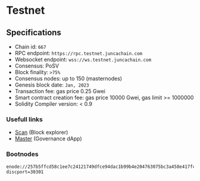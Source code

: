 # Testnet


## Specifications

- Chain id: `667`
- RPC endpoint: `https://rpc.testnet.juncachain.com`
- Websocket endpoint: `wss://ws.testnet.juncachain.com`
- Consensus: PoSV
- Block finality: `>75%`
- Consensus nodes: up to 150 (masternodes)
- Genesis block date: `Jan, 2023`
- Transaction fee: gas price 0.25 Gwei
- Smart contract creation fee: gas price 10000 Gwei, gas limit >= 1000000
- Solidity Compiler version: < 0.9

### Usefull links

- [Scan](https://scan.testnet.juncachain.com) (Block explorer)
- [Master](https://master.testnet.juncachain.com) (Governance dApp)

### Bootnodes

```
enode://257b5ffcd58c1ee7c24121749dfce94dac1b99b4e204763075bc3a458e417fc9b79ce9b5ad90a3115334477665836cbc3e0c5474fb20f42ec59e42f9ecca3fc1@47.245.34.142:0?discport=30301
```

